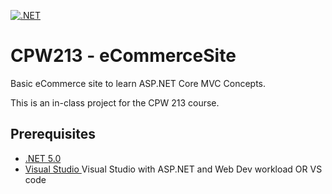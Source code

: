 [![.NET](https://github.com/rothlisbergerc/eCommerceSite/actions/workflows/dotnet.yml/badge.svg?branch=main)](https://github.com/rothlisbergerc/eCommerceSite/actions/workflows/dotnet.yml)

# CPW213 - eCommerceSite
Basic eCommerce site to learn ASP.NET Core MVC Concepts.

This is an in-class project for the CPW 213 course.

## Prerequisites
- [.NET 5.0](https://dotnet.microsoft.com/download)
- [Visual Studio ](https://visualstudio.microsoft.com/) Visual Studio with ASP.NET and Web Dev workload OR VS code

